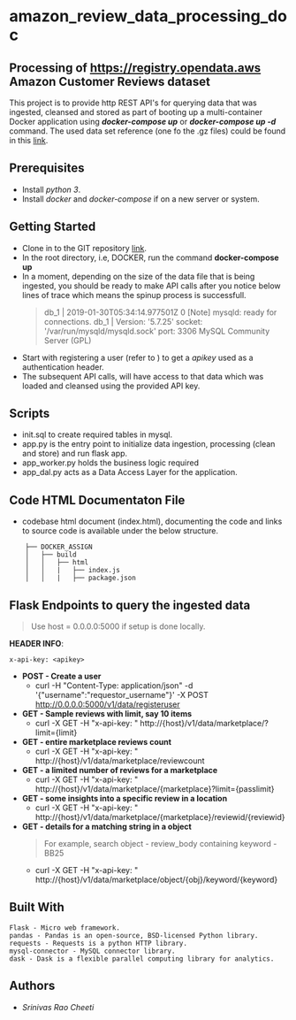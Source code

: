 # amazon_review_data_processing_doc

## Processing of https://registry.opendata.aws Amazon Customer Reviews dataset
This project is to provide http REST API's for querying data that was ingested, cleansed and stored as part 
of booting up a  multi-container Docker application using **_docker-compose up_** or **_docker-compose up -d_** command. 
The used data set reference (one fo the .gz files) could be found in this [link](https://s3.amazonaws.com/amazon-reviews-pds/tsv/index.txt).

## Prerequisites
* Install _python 3_.
* Install _docker_ and _docker-compose_ if on a new server or system.


## Getting Started
* Clone in to the GIT repository [link](https://github.com/srinivascheeti1/amazon_review_data_processing.git).
* In the root directory, i.e, DOCKER, run the command **docker-compose up**
* In a moment, depending on the size of the data file that is being ingested, you should be ready 
  to make API calls after you notice below lines of trace which means the spinup process is successfull.
    > db_1   | 2019-01-30T05:34:14.977501Z 0 [Note] mysqld: ready for connections.
    > db_1   | Version: '5.7.25'  socket: '/var/run/mysqld/mysqld.sock'  port: 3306  MySQL Community Server (GPL)
* Start with registering a user (refer to ) to get a _apikey_ used as a authentication header.
* The subsequent API calls, will have access to that data which was loaded and cleansed using the provided API key.


## Scripts
* init.sql to create required tables in mysql.
* app.py is the entry point to initialize data ingestion, processing (clean and store) and run flask app.
* app_worker.py holds the business logic required
* app_dal.py acts as a Data Access Layer for the application.

## Code HTML Documentaton File
* codebase html document (index.html), documenting the code and links to source code is available under the below structure.
```
    ├── DOCKER_ASSIGN
    │   ├── build
    │   │   ├── html
    │   │   |   ├── index.js
    │   │   |   ├── package.json
```


## Flask Endpoints to query the ingested data 
 > Use host = 0.0.0.0:5000 if setup is done locally.


**HEADER INFO**:
```
x-api-key: <apikey>
```
* **POST - Create a user**
    * curl  -H "Content-Type: application/json" -d '{"username":"requestor_username"}' -X POST http://0.0.0.0:5000/v1/data/registeruser
* **GET - Sample reviews with limit, say 10 items**
    * curl -X GET -H "x-api-key: <apikey>" http://{host}/v1/data/marketplace/<marketplace>?limit={limit}
* **GET - entire marketplace reviews count**
    * curl -X GET -H "x-api-key: <apikey>" http://{host}/v1/data/marketplace/reviewcount
* **GET - a limited number of reviews for a marketplace**
    * curl -X GET -H "x-api-key: <apikey>" http://{host}/v1/data/marketplace/{marketplace}?limit={passlimit}
* **GET - some insights into a specific review in a location**
    * curl -X GET -H "x-api-key: <apikey>" http://{host}/v1/data/marketplace/{marketplace}/reviewid/{reviewid}
* **GET - details for a matching string in a object**
    > For example, search object - review_body containing keyword - BB25
    * curl -X GET -H "x-api-key: <apikey>" http://{host}/v1/data/marketplace/object/{obj}/keyword/{keyword}
    

## Built With
```
Flask - Micro web framework.
pandas - Pandas is an open-source, BSD-licensed Python library.
requests - Requests is a python HTTP library.
mysql-connector - MySQL connector library.
dask - Dask is a flexible parallel computing library for analytics.

```

## Authors
* _Srinivas Rao Cheeti_

